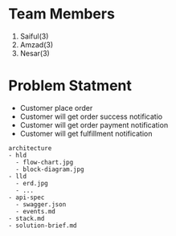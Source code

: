 # Team Members


1. Saiful(3)
2. Amzad(3)
3. Nesar(3)

# Problem Statment

- Customer place order
- Customer will get order success notificatio
- Customer will get order payment notification
- Customer will get fulfillment notification
```
architecture
- hld
  - flow-chart.jpg
  - block-diagram.jpg
- lld
  - erd.jpg
  - ...
- api-spec
  - swagger.json
  - events.md
- stack.md
- solution-brief.md
```

